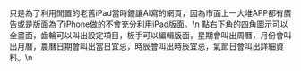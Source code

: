 只是為了利用閒置的老舊iPad當時鐘讓AI寫的網頁，因為市面上一大堆APP都有廣告或是版面為了iPhone做的不會充分利用iPad版面。\n
點右下角的四角圖示可以全畫面，齒輪可以叫出設定項目，板手可以編輯版面，星期會叫出周曆，月份會叫出月曆，農曆日期會叫出當日宜忌，時辰會叫出時辰宜忌，氣節日會叫出詳細資料。\n
